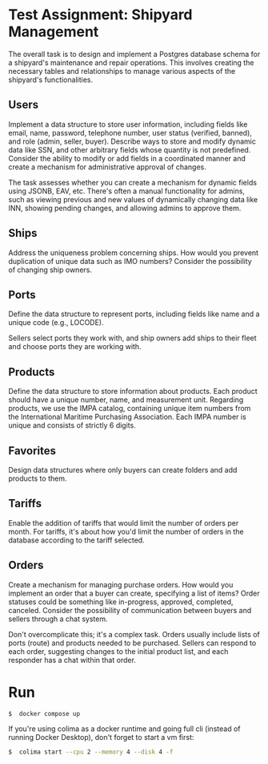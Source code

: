# Test Assignment: Shipyard Management

The overall task is to design and implement a Postgres database schema for a shipyard's maintenance and repair operations. This involves creating the necessary tables and relationships to manage various aspects of the shipyard's functionalities.

## Users

Implement a data structure to store user information, including fields like email, name, password, telephone number, user status (verified, banned), and role (admin, seller, buyer). Describe ways to store and modify dynamic data like SSN, and other arbitrary fields whose quantity is not predefined. Consider the ability to modify or add fields in a coordinated manner and create a mechanism for administrative approval of changes.

The task assesses whether you can create a mechanism for dynamic fields using JSONB, EAV, etc. There's often a manual functionality for admins, such as viewing previous and new values of dynamically changing data like INN, showing pending changes, and allowing admins to approve them.

## Ships

Address the uniqueness problem concerning ships. How would you prevent duplication of unique data such as IMO numbers? Consider the possibility of changing ship owners.

## Ports

Define the data structure to represent ports, including fields like name and a unique code (e.g., LOCODE).

Sellers select ports they work with, and ship owners add ships to their fleet and choose ports they are working with.

## Products

Define the data structure to store information about products. Each product should have a unique number, name, and measurement unit. Regarding products, we use the IMPA catalog, containing unique item numbers from the International Maritime Purchasing Association. Each IMPA number is unique and consists of strictly 6 digits.

## Favorites

Design data structures where only buyers can create folders and add products to them. 

## Tariffs

Enable the addition of tariffs that would limit the number of orders per month. For tariffs, it's about how you'd limit the number of orders in the database according to the tariff selected.

## Orders

Create a mechanism for managing purchase orders. How would you implement an order that a buyer can create, specifying a list of items? Order statuses could be something like in-progress, approved, completed, canceled. Consider the possibility of communication between buyers and sellers through a chat system.

Don't overcomplicate this; it's a complex task. Orders usually include lists of ports (route) and products needed to be purchased. Sellers can respond to each order, suggesting changes to the initial product list, and each responder has a chat within that order.

# Run

```sh
$  docker compose up
```

If you're using colima as a docker runtime and going full cli (instead of running Docker Desktop), don't forget to start a vm first:

```sh
$  colima start --cpu 2 --memory 4 --disk 4 -f
```

